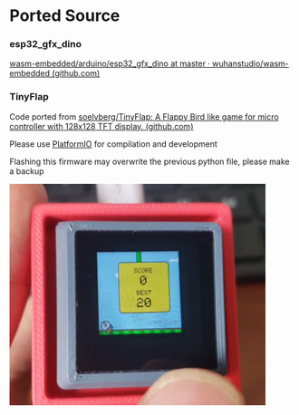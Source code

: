 # Ported Source

### esp32_gfx_dino

[wasm-embedded/arduino/esp32_gfx_dino at master · wuhanstudio/wasm-embedded (github.com)](https://github.com/wuhanstudio/wasm-embedded/tree/master/arduino/esp32_gfx_dino)



### TinyFlap

Code ported from [soelvberg/TinyFlap: A Flappy Bird like game for micro controller with 128x128 TFT display. (github.com)](https://github.com/soelvberg/TinyFlap)

Please use [PlatformIO](https://platformio.org/platformio-ide) for compilation and development

Flashing this firmware may overwrite the previous python file, please make a backup

<img src="TinyFlap\pic.png" alt="pic" style="zoom: 50%;" />